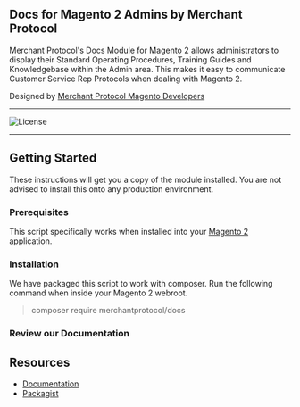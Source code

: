 Docs for Magento 2 Admins by Merchant Protocol
--
Merchant Protocol's Docs Module for Magento 2 allows administrators to display their Standard Operating Procedures, Training Guides and Knowledgebase within the Admin area. This makes it easy to communicate Customer Service Rep Protocols when dealing with Magento 2.

Designed by <a title='Magento Developers' href='https://merchantprotocol.com/'>Merchant Protocol Magento Developers</a>

* * *
![License](http://img.shields.io/:license-mit-blue.svg?style=flat-square)
* * *

## Getting Started

These instructions will get you a copy of the module installed. You are not advised to install this onto any production environment.

### Prerequisites

This script specifically works when installed into your [Magento 2](https://magento.com) application.

### Installation

We have packaged this script to work with composer. Run the following command when inside your Magento 2 webroot.

> composer require merchantprotocol/docs

### Review our Documentation




Resources
--
* [Documentation](https://merchantprotocol.github.io/docs/)
* [Packagist](https://packagist.org/packages/merchantprotocol/docs)
